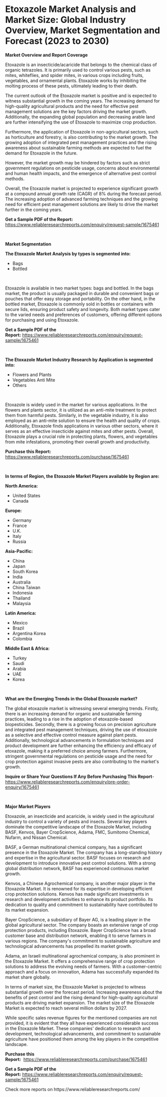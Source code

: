 <p><h1>Etoxazole Market Analysis and Market Size: Global Industry Overview, Market Segmentation and Forecast (2023 to 2030)</h1></p><p><strong>Market Overview and Report Coverage</strong></p>
<p><p>Etoxazole is an insecticide/acaricide that belongs to the chemical class of organic tetrazoles. It is primarily used to control various pests, such as mites, whiteflies, and spider mites, in various crops including fruits, vegetables, and ornamental plants. Etoxazole works by inhibiting the molting process of these pests, ultimately leading to their death.</p><p>The current outlook of the Etoxazole market is positive and is expected to witness substantial growth in the coming years. The increasing demand for high-quality agricultural products and the need for effective pest management solutions are the key factors driving the market growth. Additionally, the expanding global population and decreasing arable land are further intensifying the use of Etoxazole to maximize crop production.</p><p>Furthermore, the application of Etoxazole in non-agricultural sectors, such as horticulture and forestry, is also contributing to the market growth. The growing adoption of integrated pest management practices and the rising awareness about sustainable farming methods are expected to fuel the demand for Etoxazole in the future.</p><p>However, the market growth may be hindered by factors such as strict government regulations on pesticide usage, concerns about environmental and human health impacts, and the emergence of alternative pest control methods.</p><p>Overall, the Etoxazole market is projected to experience significant growth at a compound annual growth rate (CAGR) of 8% during the forecast period. The increasing adoption of advanced farming techniques and the growing need for efficient pest management solutions are likely to drive the market further in the coming years.</p></p>
<p><strong>Get a Sample PDF of the Report:</strong> <a href="https://www.reliableresearchreports.com/enquiry/request-sample/1675461">https://www.reliableresearchreports.com/enquiry/request-sample/1675461</a></p>
<p>&nbsp;</p>
<p><strong>Market Segmentation</strong></p>
<p><strong>The Etoxazole Market Analysis by types is segmented into:</strong></p>
<p><ul><li>Bags</li><li>Bottled</li></ul></p>
<p>&nbsp;</p>
<p><p>Etoxazole is available in two market types: bags and bottled. In the bags market, the product is usually packaged in durable and convenient bags or pouches that offer easy storage and portability. On the other hand, in the bottled market, Etoxazole is commonly sold in bottles or containers with secure lids, ensuring product safety and longevity. Both market types cater to the varied needs and preferences of customers, offering different options for purchasing and using Etoxazole.</p></p>
<p><strong>Get a Sample PDF of the Report:</strong>&nbsp;<a href="https://www.reliableresearchreports.com/enquiry/request-sample/1675461">https://www.reliableresearchreports.com/enquiry/request-sample/1675461</a></p>
<p>&nbsp;</p>
<p><strong>The Etoxazole Market Industry Research by Application is segmented into:</strong></p>
<p><ul><li>Flowers and Plants</li><li>Vegetables Anti Mite</li><li>Others</li></ul></p>
<p>&nbsp;</p>
<p><p>Etoxazole is widely used in the market for various applications. In the flowers and plants sector, it is utilized as an anti-mite treatment to protect them from harmful pests. Similarly, in the vegetable industry, it is also employed as an anti-mite solution to ensure the health and quality of crops. Additionally, Etoxazole finds applications in various other sectors, where it serves as an effective insecticide against mites and other pests. Overall, Etoxazole plays a crucial role in protecting plants, flowers, and vegetables from mite infestations, promoting their overall growth and productivity.</p></p>
<p><strong>Purchase this Report:</strong>&nbsp; <a href="https://www.reliableresearchreports.com/purchase/1675461">https://www.reliableresearchreports.com/purchase/1675461</a></p>
<p>&nbsp;</p>
<p><strong>In terms of Region, the Etoxazole Market Players available by Region are:</strong></p>
<p>
    <p> <strong> North America: </strong>
        <ul>
            <li>United States</li>
            <li>Canada</li>
        </ul>
        </p> 
    <p> <strong> Europe: </strong>
        <ul>
            <li>Germany</li>
            <li>France</li>
            <li>U.K.</li>
            <li>Italy</li>
            <li>Russia</li>
        </ul>
        </p> 
    <p> <strong> Asia-Pacific: </strong>
        <ul>
            <li>China</li>
            <li>Japan</li>
            <li>South Korea</li>
            <li>India</li>
            <li>Australia</li>
            <li>China Taiwan</li>
            <li>Indonesia</li>
            <li>Thailand</li>
            <li>Malaysia</li>
        </ul>
        </p> 
    <p> <strong> Latin America: </strong>
        <ul>
            <li>Mexico</li>
            <li>Brazil</li>
            <li>Argentina Korea</li>
            <li>Colombia</li>
        </ul>
        </p> 
    <p> <strong> Middle East & Africa: </strong>
        <ul>
            <li>Turkey</li>
            <li>Saudi</li>
            <li>Arabia</li>
            <li>UAE</li>
            <li>Korea</li>
        </ul>
    </p>
    </p>
<p>&nbsp;</p>
<p><strong>What are the Emerging Trends in the Global Etoxazole market?</strong></p>
<p><p>The global etoxazole market is witnessing several emerging trends. Firstly, there is an increasing demand for organic and sustainable farming practices, leading to a rise in the adoption of etoxazole-based biopesticides. Secondly, there is a growing focus on precision agriculture and integrated pest management techniques, driving the use of etoxazole as a selective and effective control measure against plant pests. Additionally, technological advancements in formulation techniques and product development are further enhancing the efficiency and efficacy of etoxazole, making it a preferred choice among farmers. Furthermore, stringent governmental regulations on pesticide usage and the need for crop protection against invasive pests are also contributing to the market's growth.</p></p>
<p><strong>Inquire or Share Your Questions If Any Before Purchasing This Report</strong>- <a href="https://www.reliableresearchreports.com/enquiry/pre-order-enquiry/1675461">https://www.reliableresearchreports.com/enquiry/pre-order-enquiry/1675461</a></p>
<p>&nbsp;</p>
<p><strong>Major Market Players</strong></p>
<p><p>Etoxazole, an insecticide and acaricide, is widely used in the agricultural industry to control a variety of pests and insects. Several key players dominate the competitive landscape of the Etoxazole Market, including BASF, Kenvos, Bayer CropScience, Adama, FMC, Sumitomo Chemical, Nufarm, and Nissan Chemical.</p><p>BASF, a German multinational chemical company, has a significant presence in the Etoxazole Market. The company has a long-standing history and expertise in the agricultural sector. BASF focuses on research and development to introduce innovative pest control solutions. With a strong global distribution network, BASF has experienced continuous market growth.</p><p>Kenvos, a Chinese Agrochemical company, is another major player in the Etoxazole Market. It is renowned for its expertise in developing efficient crop protection solutions. Kenvos has made significant investments in research and development activities to enhance its product portfolio. Its dedication to quality and commitment to sustainability have contributed to its market expansion.</p><p>Bayer CropScience, a subsidiary of Bayer AG, is a leading player in the global agricultural sector. The company boasts an extensive range of crop protection products, including Etoxazole. Bayer CropScience has a broad customer base and distribution network, enabling it to serve farmers in various regions. The company's commitment to sustainable agriculture and technological advancements has propelled its market growth.</p><p>Adama, an Israeli multinational agrochemical company, is also prominent in the Etoxazole Market. It offers a comprehensive range of crop protection solutions to address the evolving needs of farmers. With a customer-centric approach and a focus on innovation, Adama has successfully expanded its market share globally.</p><p>In terms of market size, the Etoxazole Market is projected to witness substantial growth over the forecast period. Increasing awareness about the benefits of pest control and the rising demand for high-quality agricultural products are driving market expansion. The market size of the Etoxazole Market is expected to reach several million dollars by 2027.</p><p>While specific sales revenue figures for the mentioned companies are not provided, it is evident that they all have experienced considerable success in the Etoxazole Market. These companies' dedication to research and development, technological advancements, and commitment to sustainable agriculture have positioned them among the key players in the competitive landscape.</p></p>
<p><strong>Purchase this Report:</strong>&nbsp;&nbsp;<a href="https://www.reliableresearchreports.com/purchase/1675461">https://www.reliableresearchreports.com/purchase/1675461</a></p>
<p></p>
<p><strong>Get a Sample PDF of the Report:</strong>&nbsp;<a href="https://www.reliableresearchreports.com/enquiry/request-sample/1675461">https://www.reliableresearchreports.com/enquiry/request-sample/1675461</a></p>
<p>Check more reports on https://www.reliableresearchreports.com/</p>